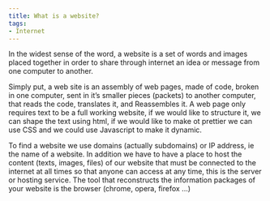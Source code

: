 ```yaml
---
title: What is a website?
tags: 
- Internet
---
```


<p>In the widest sense of the word, a website is a set of words and images placed together in order to share through internet an idea or message from one computer to another.</p>

<p>Simply put, a web site is an assembly of web pages, made of code, broken in one computer, sent in it’s smaller pieces (packets)  to  another computer, that reads the code, translates it, and 
Reassembles it. A web page only requires text to be a full working website, if we would like to structure it, we can shape the text using html, if we would like to make ot prettier we can use CSS and we could use Javascript to make it dynamic.</p>

<p>To find a website we use domains (actually subdomains) or IP address, ie the name of a website. In addition we have to have a place to host the content (texts, images, files) of our website that must be connected to the internet at all times so that anyone can access at any time, this is the server or hosting service. The tool that reconstructs the information packages of your website is the browser (chrome, opera, firefox ...)</p>

